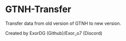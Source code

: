 # GTNH-Transfer
Transfer data from old version of GTNH to new version.

Created by ExorDG (Github)/Exor_o7 (Discord)
